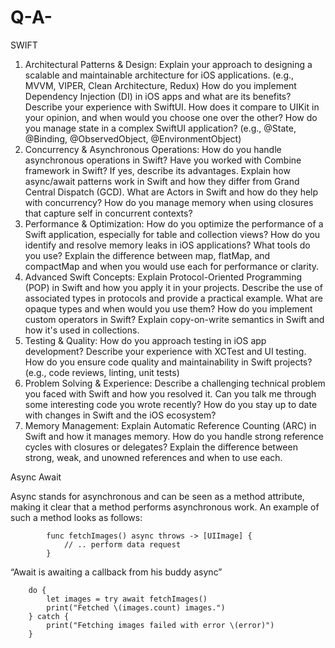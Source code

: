 # Q-A-
SWIFT 
1. Architectural Patterns & Design:
Explain your approach to designing a scalable and maintainable architecture for iOS applications. (e.g., MVVM, VIPER, Clean Architecture, Redux)
How do you implement Dependency Injection (DI) in iOS apps and what are its benefits?
Describe your experience with SwiftUI. How does it compare to UIKit in your opinion, and when would you choose one over the other?
How do you manage state in a complex SwiftUI application? (e.g., @State, @Binding, @ObservedObject, @EnvironmentObject) 
2. Concurrency & Asynchronous Operations:
How do you handle asynchronous operations in Swift? Have you worked with Combine framework in Swift? If yes, describe its advantages.
Explain how async/await patterns work in Swift and how they differ from Grand Central Dispatch (GCD).
What are Actors in Swift and how do they help with concurrency? 
How do you manage memory when using closures that capture self in concurrent contexts? 
3. Performance & Optimization:
How do you optimize the performance of a Swift application, especially for table and collection views?
How do you identify and resolve memory leaks in iOS applications? What tools do you use?
Explain the difference between map, flatMap, and compactMap and when you would use each for performance or clarity.
4. Advanced Swift Concepts:
Explain Protocol-Oriented Programming (POP) in Swift and how you apply it in your projects.
Describe the use of associated types in protocols and provide a practical example.
What are opaque types and when would you use them? 
How do you implement custom operators in Swift?
Explain copy-on-write semantics in Swift and how it's used in collections.
5. Testing & Quality:
How do you approach testing in iOS app development? Describe your experience with XCTest and UI testing.
How do you ensure code quality and maintainability in Swift projects? (e.g., code reviews, linting, unit tests) 
6. Problem Solving & Experience:
Describe a challenging technical problem you faced with Swift and how you resolved it. 
Can you talk me through some interesting code you wrote recently? 
How do you stay up to date with changes in Swift and the iOS ecosystem? 
7. Memory Management:
Explain Automatic Reference Counting (ARC) in Swift and how it manages memory.
How do you handle strong reference cycles with closures or delegates?
Explain the difference between strong, weak, and unowned references and when to use each.

Async Await 

Async stands for asynchronous and can be seen as a method attribute, making it clear that a method performs asynchronous work. An example of such a method looks as follows:

            func fetchImages() async throws -> [UIImage] {
                // .. perform data request
            }



      
“Await is awaiting a callback from his buddy async”


        do {
            let images = try await fetchImages()
            print("Fetched \(images.count) images.")
        } catch {
            print("Fetching images failed with error \(error)")
        }

